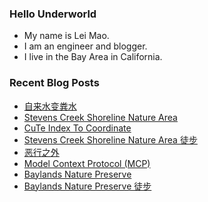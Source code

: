### Hello Underworld

- My name is Lei Mao.
- I am an engineer and blogger.
- I live in the Bay Area in California.


### Recent Blog Posts

<!-- BLOG-POST-LIST:START -->
- [自来水变粪水](https://leimao.github.io/essay/%E8%87%AA%E6%9D%A5%E6%B0%B4%E5%8F%98%E7%B2%AA%E6%B0%B4/)
- [Stevens Creek Shoreline Nature Area](https://leimao.github.io/photography/Stevens-Creek-Shoreline-Nature-Area/)
- [CuTe Index To Coordinate](https://leimao.github.io/blog/CuTe-Index-To-Coordinate/)
- [Stevens Creek Shoreline Nature Area 徒步](https://leimao.github.io/life/Stevens-Creek-Shoreline-Nature-Area/)
- [恶行之外](https://leimao.github.io/essay/%E6%81%B6%E8%A1%8C%E4%B9%8B%E5%A4%96-Beyond-The-Sin-2025/)
- [Model Context Protocol &lpar;MCP&rpar;](https://leimao.github.io/blog/Model-Context-Protocol/)
- [Baylands Nature Preserve](https://leimao.github.io/photography/Baylands-Nature-Preserve/)
- [Baylands Nature Preserve 徒步](https://leimao.github.io/life/Baylands-Nature-Preserve-2025-07-12/)
<!-- BLOG-POST-LIST:END -->
